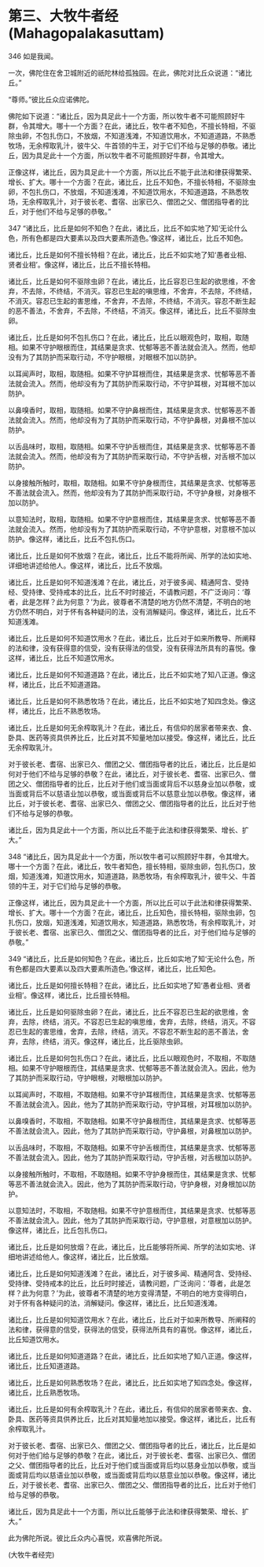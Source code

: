 # 第三、大牧牛者经(Mahagopalakasuttam)

346 如是我闻。

一次，佛陀住在舍卫城附近的祇陀林给孤独园。在此，佛陀对比丘众说道：“诸比丘。”

“尊师。”彼比丘众应诺佛陀。

佛陀如下说道：“诸比丘，因为具足此十一个方面，所以牧牛者不可能照顾好牛群，令其增大。哪十一个方面？在此，诸比丘，牧牛者不知色，不擅长特相，不驱除虫卵，不包扎伤口，不放烟，不知道浅滩，不知道饮用水，不知道道路，不熟悉牧场，无余榨取乳汁，彼牛父、牛首领的牛王，对于它们不给与足够的恭敬。诸比丘，因为具足此十一个方面，所以牧牛者不可能照顾好牛群，令其增大。

正像这样，诸比丘，因为具足此十一个方面，所以比丘不能于此法和律获得繁荣、增长、扩大。哪十一个方面？在此，诸比丘，比丘不知色，不擅长特相，不驱除虫卵，不包扎伤口，不放烟，不知道浅滩，不知道饮用水，不知道道路，不熟悉牧场，无余榨取乳汁，对于彼长老、耆宿、出家已久、僧团之父、僧团指导者的比丘，对于他们不给与足够的恭敬。”

347 “诸比丘，比丘是如何不知色？在此，诸比丘，比丘不如实地了知‘无论什么色，所有色都是四大要素以及四大要素所造色。’像这样，诸比丘，比丘不知色。

诸比丘，比丘是如何不擅长特相？在此，诸比丘，比丘不如实地了知‘愚者业相、贤者业相’。像这样，诸比丘，比丘不擅长特相。

诸比丘，比丘是如何不驱除虫卵？在此，诸比丘，比丘容忍已生起的欲思维，不舍弃，不去除，不终结，不消灭。容忍已生起的嗔思维，不舍弃，不去除，不终结，不消灭。容忍已生起的害思维，不舍弃，不去除，不终结，不消灭。容忍不断生起的恶不善法，不舍弃，不去除，不终结，不消灭。像这样，诸比丘，比丘不驱除虫卵。

诸比丘，比丘是如何不包扎伤口？在此，诸比丘，比丘以眼观色时，取相，取随相。如果不守护眼根而住，其结果是贪求、忧郁等恶不善法就会流入。然而，他却没有为了其防护而采取行动，不守护眼根，对眼根不加以防护。

以耳闻声时，取相，取随相。如果不守护耳根而住，其结果是贪求、忧郁等恶不善法就会流入。然而，他却没有为了其防护而采取行动，不守护耳根，对耳根不加以防护。

以鼻嗅香时，取相，取随相。如果不守护鼻根而住，其结果是贪求、忧郁等恶不善法就会流入。然而，他却没有为了其防护而采取行动，不守护鼻根，对鼻根不加以防护。

以舌品味时，取相，取随相。如果不守护舌根而住，其结果是贪求、忧郁等恶不善法就会流入。然而，他却没有为了其防护而采取行动，不守护舌根，对舌根不加以防护。

以身接触所触时，取相，取随相。如果不守护身根而住，其结果是贪求、忧郁等恶不善法就会流入。然而，他却没有为了其防护而采取行动，不守护身根，对身根不加以防护。

以意知法时，取相，取随相。如果不守护意根而住，其结果是贪求、忧郁等恶不善法就会流入。然而，他却没有为了其防护而采取行动，不守护意根，对意根不加以防护。像这样，诸比丘，比丘不包扎伤口。

诸比丘，比丘是如何不放烟？在此，诸比丘，比丘不能将所闻、所学的法如实地、详细地讲述给他人。像这样，诸比丘，比丘不放烟。

诸比丘，比丘是如何不知道浅滩？在此，诸比丘，对于彼多闻、精通阿含、受持经、受持律、受持戒本的比丘，比丘不时时接近，不请教问题，不广泛询问：‘尊者，此是怎样？此为何意？’为此，彼尊者不清楚的地方仍然不清楚，不明白的地方仍然不明白，对于怀有各种疑问的法，没有消解疑问。像这样，诸比丘，比丘不知道浅滩。

诸比丘，比丘是如何不知道饮用水？在此，诸比丘，比丘对于如来所教导、所阐释的法和律，没有获得意的信受，没有获得法的信受，没有获得法所具有的喜悦。像这样，诸比丘，比丘不知道饮用水。

诸比丘，比丘是如何不知道道路？在此，诸比丘，比丘不如实地了知八正道。像这样，诸比丘，比丘不知道道路。

诸比丘，比丘是如何不熟悉牧场？在此，诸比丘，比丘不如实地了知四念处。像这样，诸比丘，比丘不熟悉牧场。

诸比丘，比丘是如何无余榨取乳汁？在此，诸比丘，有信仰的居家者带来衣、食、卧具、医药等资具供养比丘，比丘对其不知量地加以接受。像这样，诸比丘，比丘无余榨取乳汁。

对于彼长老、耆宿、出家已久、僧团之父、僧团指导者的比丘，诸比丘，比丘是如何对于他们不给与足够的恭敬？在此，诸比丘，对于彼长老、耆宿、出家已久、僧团之父、僧团指导者的比丘，比丘对于他们或当面或背后不以慈身业加以恭敬，或当面或背后不以慈语业加以恭敬，或当面或背后不以慈意业加以恭敬。像这样，诸比丘，对于彼长老、耆宿、出家已久、僧团之父、僧团指导者的比丘，比丘对于他们不给与足够的恭敬。

诸比丘，因为具足此十一个方面，所以比丘不能于此法和律获得繁荣、增长、扩大。”

348 “诸比丘，因为具足此十一个方面，所以牧牛者可以照顾好牛群，令其增大。哪十一个方面？在此，诸比丘，牧牛者知色，擅长特相，驱除虫卵，包扎伤口，放烟，知道浅滩，知道饮用水，知道道路，熟悉牧场，有余榨取乳汁，彼牛父、牛首领的牛王，对于它们给与足够的恭敬。

正像这样，诸比丘，因为具足此十一个方面，所以比丘可以于此法和律获得繁荣、增长、扩大。哪十一个方面？在此，诸比丘，比丘知色，擅长特相，驱除虫卵，包扎伤口，放烟，知道浅滩，知道饮用水，知道道路，熟悉牧场，有余榨取乳汁，对于彼长老、耆宿、出家已久、僧团之父、僧团指导者的比丘，对于他们给与足够的恭敬。”

349 “诸比丘，比丘是如何知色？在此，诸比丘，比丘如实地了知‘无论什么色，所有色都是四大要素以及四大要素所造色。’像这样，诸比丘，比丘知色。

诸比丘，比丘是如何擅长特相？在此，诸比丘，比丘如实地了知‘愚者业相、贤者业相’。像这样，诸比丘，比丘擅长特相。

诸比丘，比丘是如何驱除虫卵？在此，诸比丘，比丘不容忍已生起的欲思维，舍弃，去除，终结，消灭。不容忍已生起的嗔思维，舍弃，去除，终结，消灭。不容忍已生起的害思维，舍弃，去除，终结，消灭。不容忍不断生起的恶不善法，舍弃，去除，终结，消灭。像这样，诸比丘，比丘驱除虫卵。

诸比丘，比丘是如何包扎伤口？在此，诸比丘，比丘以眼观色时，不取相，不取随相。如果不守护眼根而住，其结果是贪求、忧郁等恶不善法就会流入。因此，他为了其防护而采取行动，守护眼根，对眼根加以防护。

以耳闻声时，不取相，不取随相。如果不守护耳根而住，其结果是贪求、忧郁等恶不善法就会流入。因此，他为了其防护而采取行动，守护耳根，对耳根加以防护。

以鼻嗅香时，不取相，不取随相。如果不守护鼻根而住，其结果是贪求、忧郁等恶不善法就会流入。因此，他为了其防护而采取行动，守护鼻根，对鼻根加以防护。

以舌品味时，不取相，不取随相。如果不守护舌根而住，其结果是贪求、忧郁等恶不善法就会流入。因此，他为了其防护而采取行动，守护舌根，对舌根加以防护。

以身接触所触时，不取相，不取随相。如果不守护身根而住，其结果是贪求、忧郁等恶不善法就会流入。因此，他为了其防护而采取行动，守护身根，对身根加以防护。

以意知法时，不取相，不取随相。如果不守护意根而住，其结果是贪求、忧郁等恶不善法就会流入。因此，他为了其防护而采取行动，守护意根，对意根加以防护。像这样，诸比丘，比丘包扎伤口。

诸比丘，比丘是如何放烟？在此，诸比丘，比丘能够将所闻、所学的法如实地、详细地讲述给他人。像这样，诸比丘，比丘放烟。

诸比丘，比丘是如何知道浅滩？在此，诸比丘，对于彼多闻、精通阿含、受持经、受持律、受持戒本的比丘，比丘时时接近，请教问题，广泛询问：‘尊者，此是怎样？此为何意？’为此，彼尊者不清楚的地方变得清楚，不明白的地方变得明白，对于怀有各种疑问的法，消解疑问。像这样，诸比丘，比丘知道浅滩。

诸比丘，比丘是如何知道饮用水？在此，诸比丘，比丘对于如来所教导、所阐释的法和律，获得意的信受，获得法的信受，获得法所具有的喜悦。像这样，诸比丘，比丘知道饮用水。

诸比丘，比丘是如何知道道路？在此，诸比丘，比丘如实地了知八正道。像这样，诸比丘，比丘知道道路。

诸比丘，比丘是如何熟悉牧场？在此，诸比丘，比丘如实地了知四念处。像这样，诸比丘，比丘熟悉牧场。

诸比丘，比丘是如何有余榨取乳汁？在此，诸比丘，有信仰的居家者带来衣、食、卧具、医药等资具供养比丘，比丘对其知量地加以接受。像这样，诸比丘，比丘有余榨取乳汁。

对于彼长老、耆宿、出家已久、僧团之父、僧团指导者的比丘，诸比丘，比丘是如何对于他们给与足够的恭敬？在此，诸比丘，对于彼长老、耆宿、出家已久、僧团之父、僧团指导者的比丘，比丘对于他们或当面或背后均以慈身业加以恭敬，或当面或背后均以慈语业加以恭敬，或当面或背后均以慈意业加以恭敬。像这样，诸比丘，对于彼长老、耆宿、出家已久、僧团之父、僧团指导者的比丘，比丘对于他们给与足够的恭敬。

诸比丘，因为具足此十一个方面，所以比丘能够于此法和律获得繁荣、增长、扩大。”

此为佛陀所说。彼比丘众内心喜悦，欢喜佛陀所说。

(大牧牛者经完)

